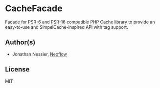 # CacheFacade
Facade for [PSR-6](https://www.php-fig.org/psr/psr-6/) and [PSR-16](https://www.php-fig.org/psr/psr-16/) compatible [PHP Cache](http://www.php-cache.com) library to provide an easy-to-use and SimpelCache-inspired API with tag support.

## Author(s)
* Jonathan Nessier, [Neoflow](https://www.neoflow.ch)

## License
MIT

